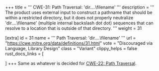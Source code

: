 +++
title = '''
CWE-31: Path Traversal: 'dir\..\..\filename'
'''
description	= '''
The product uses external input to construct a pathname that should be within a restricted directory, but it does not properly neutralize 'dir\..\..\filename' (multiple internal backslash dot dot) sequences that can resolve to a location that is outside of that directory.
'''
weight = 31

[extra]
id = 31
name = '''
Path Traversal: 'dir\..\..\filename'
'''
url = "https://cwe.mitre.org/data/definitions/31.html"
vote = "Discouraged via Language, Library Design"
class = "Variant"
clippy_helps = false
rust_docs_links = [

]
+++
Same as whatever is decided for [CWE-22: Path Traversal](rust-are-we-secure-yet/cwes/cwe-22).
